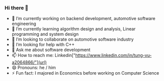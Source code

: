 ### Hi there 👋

- 🔭 I’m currently working on backend development, automotive software engineering
- 🌱 I’m currently learning algorithm design and analysis, Linear programming and system design
- 👯 I’m looking to collaborate on automotive software industry
- 🤔 I’m looking for help with C++
- 💬 Ask me about software development
- 📫 How to reach me: Linkedin["https://www.linkedin.com/in/tung-vu-a2064866/"](url)
- 😄 Pronouns: he / him
- ⚡ Fun fact: I majored in Economics before working on Computer Science
<!--
**vutung3196/vutung3196** is a ✨ _special_ ✨ repository because its `README.md` (this file) appears on your GitHub profile.

Here are some ideas to get you started:

- 🔭 I’m currently working on ...
- 🌱 I’m currently learning ...
- 👯 I’m looking to collaborate on ...
- 🤔 I’m looking for help with ...
- 💬 Ask me about ...
- 📫 How to reach me: ...
- 😄 Pronouns: ...
- ⚡ Fun fact: ...
-->
